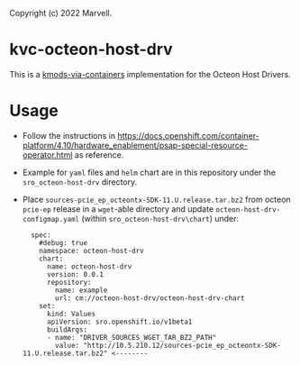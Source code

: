 Copyright (c) 2022 Marvell.

# kvc-octeon-host-drv

This is a [kmods-via-containers](https://github.com/kmods-via-containers/kmods-via-containers)
implementation for the Octeon Host Drivers.

# Usage

- Follow the instructions in https://docs.openshift.com/container-platform/4.10/hardware_enablement/psap-special-resource-operator.html as reference.
- Example for `yaml` files and `helm` chart are in this repository under the `sro_octeon-host-drv` directory.
- Place `sources-pcie_ep_octeontx-SDK-11.U.release.tar.bz2` from octeon `pcie-ep` release in a `wget`-able directory and update `octeon-host-drv-configmap.yaml` (within `sro_octeon-host-drv\chart`) under:

        spec:
          #debug: true 
          namespace: octeon-host-drv
          chart:
            name: octeon-host-drv
            version: 0.0.1
            repository:
              name: example
              url: cm://octeon-host-drv/octeon-host-drv-chart 
          set:
            kind: Values
            apiVersion: sro.openshift.io/v1beta1
            buildArgs:
            - name: "DRIVER_SOURCES_WGET_TAR_BZ2_PATH"
              value: "http://10.5.210.12/sources-pcie_ep_octeontx-SDK-11.U.release.tar.bz2" <--------

